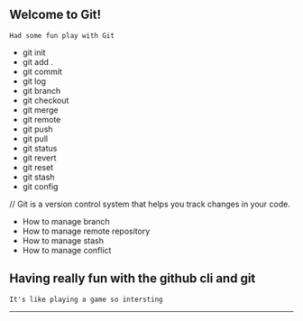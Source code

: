 ## Welcome to Git!

`Had some fun play with Git`

- git init
- git add .
- git commit
- git log
- git branch
- git checkout
- git merge
- git remote
- git push
- git pull
- git status
- git revert
- git reset
- git stash
- git config

// Git is a version control system that helps you track changes in your code.

* How to manage branch
* How to manage remote repository
* How to manage stash
* How to manage conflict

## Having really fun with the github cli and git 
`It's like playing a game so intersting`

---

